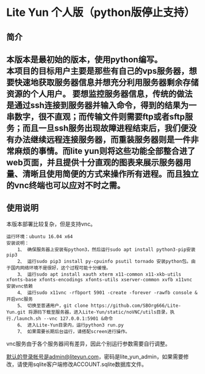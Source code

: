 # Lite Yun 个人版（python版停止支持）

## 简介
本版本是最初始的版本，使用python编写。  
本项目的目标用户主要是那些有自己的vps服务器，想要快速地获取服务器信息并想充分利用服务器剩余存储资源的个人用户。
要想监控服务器信息，传统的做法是通过ssh连接到服务器并输入命令，得到的结果为一串数字，很不直观；而传输文件则需要ftp或者sftp服务；而且一旦ssh服务出现故障进程结束后，我们便没有办法继续远程连接服务器，而重装服务器则是一件非常麻烦的事情。而lite yun则将这些功能全部整合进了web页面，并且提供十分直观的图表来展示服务器用量、清晰且使用简便的方式来操作所有进程。而且独立的vnc终端也可以应对不时之需。
---
## 使用说明
本版本部署比较复杂，但是支持vnc。
```
运行环境：ubuntu 16.04 x64
安装说明：
    1、 确保服务器上安装有python3，然后运行sudo apt install python3-pip安装pip3
    2、 运行sudo pip3 install py-cpuinfo psutil tornado 安装python包。由于国内网络环境不是很好，这个过程可能十分缓慢。
    3、 运行sudo apt install xauth xterm x11-common x11-xkb-utils xfonts-base xfonts-encodings xfonts-utils xserver-common xvfb x11vnc 安装vnc依赖
    4、 运行sudo x11vnc -rfbport 5901 -create -forever -rawfb console &开启vnc服务
    5、 切换至普通用户，git clone https://github.com/SBOrg666/Lite-Yun.git 将源码下载至服务器，进入Lite-Yun/static/noVNC/utils目录，执行./launch.sh --vnc 127.0.0.1:5901 &命令
    6、 进入Lite-Yun目录内，运行python3 run.py
    7、 如果需要长期后台运行，请搭配screen进行操作。
```

vnc服务由于各个服务器间有差异，因此个别运行参数需要自行调整。

默认的登录帐号是admin@liteyun.com，密码是lite_yun_admin，如果需要修改，请使用sqlite客户端修改ACCOUNT.sqlite数据库文件。